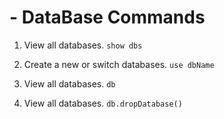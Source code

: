 # - DataBase Commands
1. View all databases.
`show dbs`

1. Create a new or switch databases. 
`use dbName`

1. View all databases.
`db`

1. View all databases.
`db.dropDatabase()`

